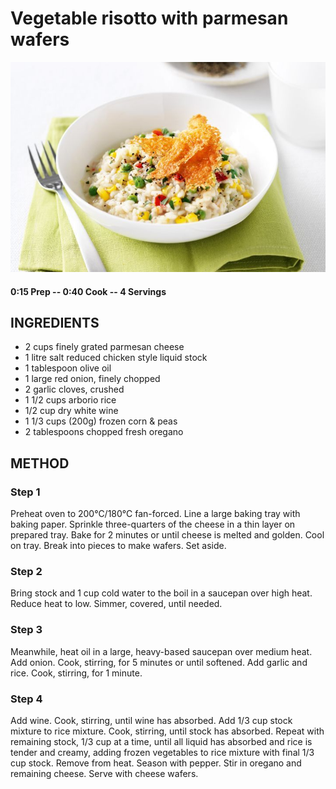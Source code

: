 # Vegetable risotto with parmesan wafers
![](https://raw.githubusercontent.com/fuzzwah/recipes/master/pics/Risotto_with_parmesan_wafers.jpg)
#### 0:15 Prep -- 0:40 Cook -- 4 Servings
## INGREDIENTS
* 2 cups finely grated parmesan cheese
* 1 litre salt reduced chicken style liquid stock
* 1 tablespoon olive oil
* 1 large red onion, finely chopped
* 2 garlic cloves, crushed
* 1 1/2 cups arborio rice
* 1/2 cup dry white wine
* 1 1/3 cups (200g) frozen corn & peas
* 2 tablespoons chopped fresh oregano
## METHOD
### Step 1
Preheat oven to 200°C/180°C fan-forced. Line a large baking tray with baking paper. Sprinkle three-quarters of the cheese in a thin layer on prepared tray. Bake for 2 minutes or until cheese is melted and golden. Cool on tray. Break into pieces to make wafers. Set aside.
### Step 2
Bring stock and 1 cup cold water to the boil in a saucepan over high heat. Reduce heat to low. Simmer, covered, until needed.
### Step 3
Meanwhile, heat oil in a large, heavy-based saucepan over medium heat. Add onion. Cook, stirring, for 5 minutes or until softened. Add garlic and rice. Cook, stirring, for 1 minute.
### Step 4
Add wine. Cook, stirring, until wine has absorbed. Add 1/3 cup stock mixture to rice mixture. Cook, stirring, until stock has absorbed. Repeat with remaining stock, 1/3 cup at a time, until all liquid has absorbed and rice is tender and creamy, adding frozen vegetables to rice mixture with final 1/3 cup stock. Remove from heat. Season with pepper. Stir in oregano and remaining cheese. Serve with cheese wafers.
